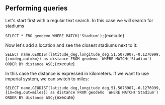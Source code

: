 ## Performing queries

Let's start first with a regular text search. In this case we will search for stadiums

`SELECT * FRO geodemo WHERE MATCH('Stadium');`{execute}

Now let's add a location and see the closest stadiums next to it:

`SELECT name,GEODIST(latitude_deg,longitude_deg,51.5073907,-0.1276999,{in=deg,out=km}) as distance FROM geodemo  WHERE MATCH('Stadium') ORDER BY distance ASC;`{execute}

In this case the distance is expressed in kilometers. If we want to use imperial system, we can switch to miles:

`SELECT name,GEODIST(latitude_deg,longitude_deg,51.5073907,-0.1276999,{in=deg,out=miles}) as distance FROM geodemo  WHERE MATCH('Stadium') ORDER BY distance ASC;`{execute}

